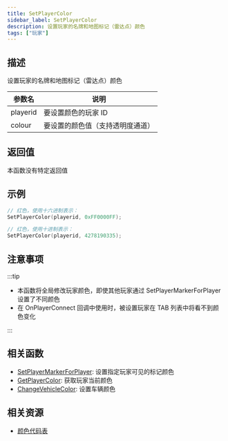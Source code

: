 ```yaml
---
title: SetPlayerColor
sidebar_label: SetPlayerColor
description: 设置玩家的名牌和地图标记（雷达点）颜色
tags: ["玩家"]
---
```


## 描述

设置玩家的名牌和地图标记（雷达点）颜色

| 参数名   | 说明                             |
| -------- | -------------------------------- |
| playerid | 要设置颜色的玩家 ID              |
| colour   | 要设置的颜色值（支持透明度通道） |

## 返回值

本函数没有特定返回值

## 示例

```c
// 红色，使用十六进制表示：
SetPlayerColor(playerid, 0xFF0000FF);

// 红色，使用十进制表示：
SetPlayerColor(playerid, 4278190335);
```

## 注意事项

:::tip

- 本函数将全局修改玩家颜色，即使其他玩家通过 SetPlayerMarkerForPlayer 设置了不同颜色
- 在 OnPlayerConnect 回调中使用时，被设置玩家在 TAB 列表中将看不到颜色变化

:::

## 相关函数

- [SetPlayerMarkerForPlayer](SetPlayerMarkerForPlayer): 设置指定玩家可见的标记颜色
- [GetPlayerColor](GetPlayerColor): 获取玩家当前颜色
- [ChangeVehicleColor](ChangeVehicleColor): 设置车辆颜色

## 相关资源

- [颜色代码表](../resources/colorslist)
